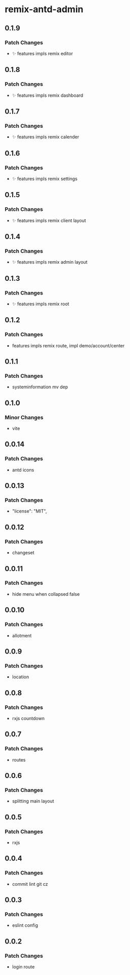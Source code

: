# remix-antd-admin

## 0.1.9

### Patch Changes

- ✨ features impls remix editor

## 0.1.8

### Patch Changes

- ✨ features impls remix dashboard

## 0.1.7

### Patch Changes

- ✨ features impls remix calender

## 0.1.6

### Patch Changes

- ✨ features impls remix settings

## 0.1.5

### Patch Changes

- ✨ features impls remix client layout

## 0.1.4

### Patch Changes

- ✨ features impls remix admin layout

## 0.1.3

### Patch Changes

- ✨ features impls remix root

## 0.1.2

### Patch Changes

- features impls remix route, impl demo/account/center

## 0.1.1

### Patch Changes

- systeminformation mv dep

## 0.1.0

### Minor Changes

- vite

## 0.0.14

### Patch Changes

- antd icons

## 0.0.13

### Patch Changes

- "license": "MIT",

## 0.0.12

### Patch Changes

- changeset

## 0.0.11

### Patch Changes

- hide menu when collapsed false

## 0.0.10

### Patch Changes

- allotment

## 0.0.9

### Patch Changes

- location

## 0.0.8

### Patch Changes

- rxjs countdown

## 0.0.7

### Patch Changes

- routes

## 0.0.6

### Patch Changes

- splitting main layout

## 0.0.5

### Patch Changes

- rxjs

## 0.0.4

### Patch Changes

- commit lint git cz

## 0.0.3

### Patch Changes

- eslint config

## 0.0.2

### Patch Changes

- login route
